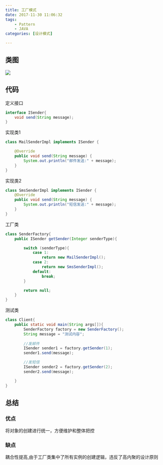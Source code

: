 ```yaml
---
title: 工厂模式
date: 2017-11-30 11:06:32
tags:
	- Pattern
	- JAVA
categories: [设计模式]

---
```


## 类图

![](https://ws2.sinaimg.cn/large/006tKfTcgy1flzykfhm6ij308b08w74n.jpg)

## 代码

定义接口

```java
interface ISender{
    void send(String message);
}
```

实现类1

```java
class MailSenderImpl implements ISender {

    @Override
    public void send(String message) {
        System.out.println("邮件发送:" + message);
    }
}
```

实现类2

```java
class SmsSenderImpl implements ISender {
    @Override
    public void send(String message) {
        System.out.println("短信发送:" + message);
    }
}
```

工厂类

```java
class SenderFactory{
    public ISender getSender(Integer senderType){

        switch (senderType){
            case 1:
                return new MailSenderImpl();
            case 2:
                return new SmsSenderImpl();
            default:
                break;
        }

        return null;
    }
}
```

测试类

```java
class Client{
    public static void main(String args[]){
        SenderFactory factory = new SenderFactory();
        String message = "测试内容";
        
        //发邮件
        ISender sender1 = factory.getSender(1);
        sender1.send(message);

        //发短信
        ISender sender2 = factory.getSender(2);
        sender2.send(message);

    }
}
```

## 总结

### 优点

将对象的创建进行统一，方便维护和整体把控

### 缺点

耦合性提高,由于工厂类集中了所有实例的创建逻辑，违反了高内聚的设计原则